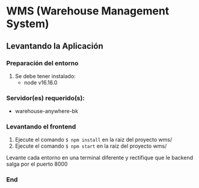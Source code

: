 # WMS (Warehouse Management System)

## Levantando la Aplicación

### Preparación del entorno
1. Se debe tener instalado:
    - node v16.16.0

### Servidor(es) requerido(s):
- warehouse-anywhere-bk

### Levantando el frontend
1. Ejecute el comando `$ npm install` en la raiz del proyecto wms/
2. Ejecute el comando `$ npm start` en la raiz del proyecto wms/

Levante cada entorno en una terminal diferente y rectifique que le backend salga por el puerto 8000

### End
